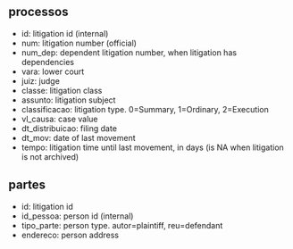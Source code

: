 ## processos

- id: litigation id (internal)
- num: litigation number (official)
- num_dep: dependent litigation number, when litigation has dependencies
- vara: lower court
- juiz: judge
- classe: litigation class
- assunto: litigation subject
- classificacao: litigation type. 0=Summary, 1=Ordinary, 2=Execution
- vl_causa: case value
- dt_distribuicao: filing date
- dt_mov: date of last movement
- tempo: litigation time until last movement, in days (is NA when litigation is not archived)

## partes

- id: litigation id
- id_pessoa: person id (internal)
- tipo_parte: person type. autor=plaintiff, reu=defendant
- endereco: person address


